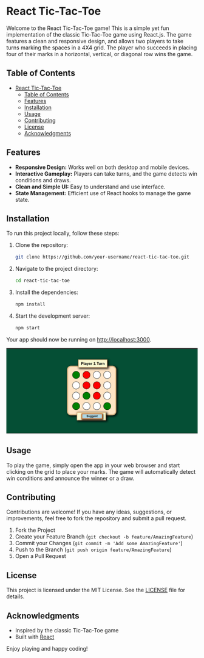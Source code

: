# React Tic-Tac-Toe

Welcome to the React Tic-Tac-Toe game! This is a simple yet fun implementation of the classic Tic-Tac-Toe game using React.js. The game features a clean and responsive design, and allows two players to take turns marking the spaces in a 4X4 grid. The player who succeeds in placing four of their marks in a horizontal, vertical, or diagonal row wins the game.

## Table of Contents

- [React Tic-Tac-Toe](#react-tic-tac-toe)
  - [Table of Contents](#table-of-contents)
  - [Features](#features)
  - [Installation](#installation)
  - [Usage](#usage)
  - [Contributing](#contributing)
  - [License](#license)
  - [Acknowledgments](#acknowledgments)

## Features

- **Responsive Design:** Works well on both desktop and mobile devices.
- **Interactive Gameplay:** Players can take turns, and the game detects win conditions and draws.
- **Clean and Simple UI:** Easy to understand and use interface.
- **State Management:** Efficient use of React hooks to manage the game state.

## Installation

To run this project locally, follow these steps:

1. Clone the repository:
    ```sh
    git clone https://github.com/your-username/react-tic-tac-toe.git
    ```
2. Navigate to the project directory:
    ```sh
    cd react-tic-tac-toe
    ```
3. Install the dependencies:
    ```sh
    npm install
    ```
4. Start the development server:
    ```sh
    npm start
    ```

Your app should now be running on [http://localhost:3000](http://localhost:3000).

![react-tic-tac-toe](image.png)

## Usage

To play the game, simply open the app in your web browser and start clicking on the grid to place your marks. The game will automatically detect win conditions and announce the winner or a draw.

## Contributing

Contributions are welcome! If you have any ideas, suggestions, or improvements, feel free to fork the repository and submit a pull request.

1. Fork the Project
2. Create your Feature Branch (`git checkout -b feature/AmazingFeature`)
3. Commit your Changes (`git commit -m 'Add some AmazingFeature'`)
4. Push to the Branch (`git push origin feature/AmazingFeature`)
5. Open a Pull Request

## License

This project is licensed under the MIT License. See the [LICENSE](LICENSE) file for details.

## Acknowledgments

- Inspired by the classic Tic-Tac-Toe game
- Built with [React](https://reactjs.org/)

Enjoy playing and happy coding!